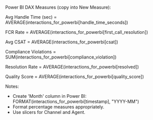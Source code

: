 Power BI DAX Measures (copy into New Measure):

Avg Handle Time (sec) = AVERAGE(interactions_for_powerbi[handle_time_seconds])

FCR Rate = AVERAGE(interactions_for_powerbi[first_call_resolution])

Avg CSAT = AVERAGE(interactions_for_powerbi[csat])

Compliance Violations = SUM(interactions_for_powerbi[compliance_violation])

Resolution Rate = AVERAGE(interactions_for_powerbi[resolved])

Quality Score = AVERAGE(interactions_for_powerbi[quality_score])

Notes:
- Create 'Month' column in Power BI: FORMAT(interactions_for_powerbi[timestamp], "YYYY-MM")
- Format percentage measures appropriately.
- Use slicers for Channel and Agent.
